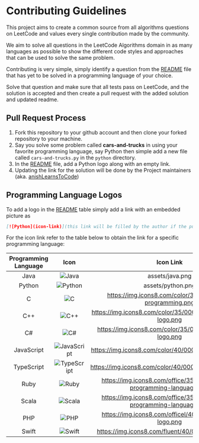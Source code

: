 # Contributing Guidelines

This project aims to create a common source from all algorithms questions on LeetCode and values every single 
contribution made by the community.

We aim to solve all questions in the LeetCode Algorithms domain in as many languages as possible to show the 
different code styles and approaches that can be used to solve the same problem.
 
Contributing is very simple, simply identify a question from the [README](README.md) file that has yet to be solved in
a programming language of your choice. 

Solve that question and make sure that all tests pass on LeetCode, and the solution is accepted
and then create a pull request with the added solution and updated readme.
  
## Pull Request Process

1. Fork this repository to your github account and then clone your forked repository to your machine.
2. Say you solve some problem called __cars-and-trucks__ in using your favorite programming language, 
    say Python then simple add a new file called 
    `cars-and-trucks.py` in the `python` directory. 
3. In the [README](README.md) file, add a Python logo along with an empty link.
4. Updating the link for the solution will be done by the Project maintainers 
    (aka. [anishLearnsToCode](https://github.com/anishLearnsToCode))

## Programming Language Logos
To add a logo in the [README](README.md) table simply add a link with an embedded picture as 
```markdown
[![Python](icon-link)](this link will be filled by the author if the pull request is accepted)
```

For the icon link refer to the table below to obtain the link for a specific programming language:

| Programming Language |                                      Icon                                      |                               Icon Link                               |
|:--------------------:|:------------------------------------------------------------------------------:|:---------------------------------------------------------------------:|
|         Java         |                            ![Java](assets/java.png)                            |                            assets/java.png                            |
|        Python        |                          ![Python](assets/python.png)                          |                           assets/python.png                           |
|          C           |         ![C](https://img.icons8.com/color/35/000000/c-programming.png)         |       https://img.icons8.com/color/35/000000/c-programming.png        |
|         C++          |      ![C++](https://img.icons8.com/color/35/000000/c-plus-plus-logo.png)       |      https://img.icons8.com/color/35/000000/c-plus-plus-logo.png      |
|          C#          |         ![C#](https://img.icons8.com/color/35/000000/c-sharp-logo.png)         |        https://img.icons8.com/color/35/000000/c-sharp-logo.png        |
|      JavaScript      |      ![JavaScript](https://img.icons8.com/color/40/000000/javascript.png)      |         https://img.icons8.com/color/40/000000/javascript.png         |
|      TypeScript      |      ![TypeScript](https://img.icons8.com/color/40/000000/typescript.png)      |         https://img.icons8.com/color/40/000000/typescript.png         |
|         Ruby         | ![Ruby](https://img.icons8.com/office/35/000000/ruby-programming-language.png) | https://img.icons8.com/office/35/000000/ruby-programming-language.png |
|        Scala         |           ![Scala](https://img.icons8.com/dusk/35/000000/scala.png)            | https://img.icons8.com/office/35/000000/ruby-programming-language.png |
|         PHP          |         ![PHP](https://img.icons8.com/officel/40/000000/php-logo.png)          |         https://img.icons8.com/officel/40/000000/php-logo.png         |
|        Swift         |          ![Swift](https://img.icons8.com/fluent/40/000000/swift.png)           |           https://img.icons8.com/fluent/40/000000/swift.png           |
